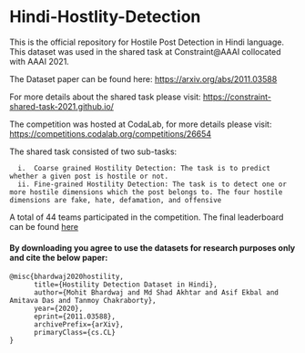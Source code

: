 # Hindi-Hostlity-Detection
This is the official repository for Hostile Post Detection in Hindi language. This dataset was used in the shared task at Constraint@AAAI collocated with AAAI 2021.

The Dataset paper can be found here: https://arxiv.org/abs/2011.03588

For more details about the shared task please visit: https://constraint-shared-task-2021.github.io/

The competition was hosted at CodaLab, for more details please visit: https://competitions.codalab.org/competitions/26654

The shared task consisted of two sub-tasks:

      i.  Coarse grained Hostility Detection: The task is to predict whether a given post is hostile or not.
      ii. Fine-grained Hostility Detection: The task is to detect one or more hostile dimensions which the post belongs to. The four hostile dimensions are fake, hate, defamation, and offensive
      
A total of 44 teams participated in the competition. The final leaderboard can be found [here](https://drive.google.com/file/d/1KYi4A_QgmGRgEsxylCoLI2ddO872hMaf/view) 

#### By downloading you agree to use the datasets for research purposes only and cite the below paper:
```
@misc{bhardwaj2020hostility,
      title={Hostility Detection Dataset in Hindi}, 
      author={Mohit Bhardwaj and Md Shad Akhtar and Asif Ekbal and Amitava Das and Tanmoy Chakraborty},
      year={2020},
      eprint={2011.03588},
      archivePrefix={arXiv},
      primaryClass={cs.CL}
}
```
